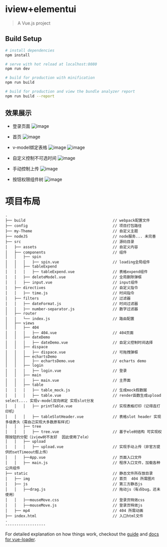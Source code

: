 # iview+elementui

> A Vue.js project

## Build Setup

``` bash
# install dependencies
npm install

# serve with hot reload at localhost:8080
npm run dev

# build for production with minification
npm run build

# build for production and view the bundle analyzer report
npm run build --report
```

## 效果展示

- 登录页面
![image](https://github.com/Blackloser/vue-iview_Black/raw/dev/githubImage/login.gif)

- 首页
![image](https://github.com/Blackloser/vue-iview_Black/blob/dev/githubImage/home.png)

- v-model绑定表格
![image](https://github.com/Blackloser/vue-iview_Black/tree/dev/githubImage/table.png)
![image](https://github.com/Blackloser/vue-iview_Black/tree/dev/githubImage/table.gif)

- 自定义控制不可选时间
![image](https://github.com/Blackloser/vue-iview_Black/tree/dev/githubImage/time.gif)

- 手动控制上传
![image](https://github.com/Blackloser/vue-iview_Black/tree/dev/githubImage/upload.gif)

- 按钮权限组件树
![image](https://github.com/Blackloser/vue-iview_Black/tree/dev/githubImage/tree.png)

# 项目布局

```
.
├── build                                       // webpack配置文件
├── config                                      // 项目打包路径
├── my-Theme                                    // 自定义主题  
├── nodeJS                                      // node服务... 未完善
├── src                                         // 源码目录
│   ├── assets                                  // 自定义内容
│   ├── components                              // 组件
│   │   ├── spin
│   │   │   ├── spin.vue                        // loading全局组件
│   │   ├── tableExpend
│   │   │   ├── tableExpend.vue                 // 表格expend组件
│   │   ├── deleteModel.vue                     // 全局删除弹框
│   │   ├── input.vue                           // input组件
│   ├── directives                              // 自定义指令
│   │   ├── time.js                             // 时间指令
│   ├── filters                                 // 过滤器
│   │   ├── dateFormat.js                       // 时间过滤器
│   │   ├── number-separator.js                 // 数字过滤器
│   ├── router
│   │   └── index.js                            // 路由配置
│   ├── views
│   │   ├── 404
│   │   │   ├── 404.vue                         // 404页面
│   │   ├── dateDemo
│   │   │   ├── dateDemo.vue                    // 自定义控制时间选择
│   │   ├── dispace
│   │   │   ├── dispace.vue                     // 可拖拽弹框
│   │   ├── echartsDemo
│   │   │   ├── echartsDemo.vue                 // echarts demo
│   │   ├── login
│   │   │   ├── login.vue                       // 登录
│   │   ├── main
│   │   │   ├── main.vue                        // 主界面
│   │   ├── table
│   │   │   ├── table_mock.js                   // 生成mock假数据
│   │   │   ├── table.vue                       // render函数生成upload select.... 实现v-model双向绑定 实现slot分发
│   │   │   ├── printTable.vue                  // 实现表格打印（记得连打印机）
│   │   │   ├── tableSlotHeader.vue             // 表格slot header 实现多级表头（需自己实现大多数原有样式）
│   │   ├── tree
│   │   │   ├── tree.vue                        // 基于ele树结构 可实现权限按钮的分配（iview树不友好  因此使用了ele）
│   │   ├── upload
│   │   │   ├── upload.vue                      // 实现手动上传（非官方提供的setTimeout假上传）
│   │   ├──App.vue                              // 页面入口文件
│   │   ├── main.js                             // 程序入口文件，加载各种公共组件
├── static                                      // 静态文件所存放目录
│   ├── img                                     // 首页  404 所需图片
│   ├── js                                      // 第三方静态js
│   │   ├──drag.js                              // 拖动js（有点bug，还未使用）
│   │   ├──mouseMove.css                        // 登录页特效css
│   │   ├──mouseMove.js                         // 登录页特效js
│   ├── mp4                                     // 404 所需动画
├── index.html                                  // 入口html文件                           
.
------------------
```

For detailed explanation on how things work, checkout the [guide](http://vuejs-templates.github.io/webpack/) and [docs for vue-loader](http://vuejs.github.io/vue-loader).
